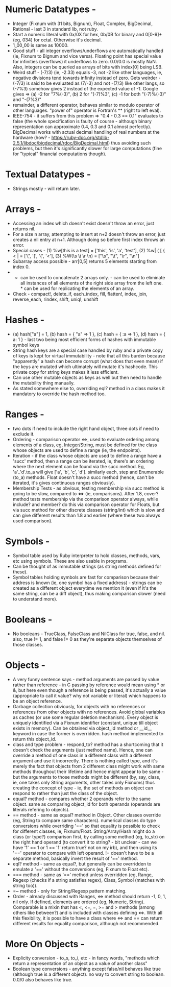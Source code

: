# Numeric Datatypes -
  * Integer (Fixnum with 31 bits, Bignum), Float, Complex, BigDecimal, Rational - last 3 in standard lib, not ruby.
  * Start a numeric literal with 0x/0X for hex, 0b/0B for binary and 0[0-9]+ (eg, 034) for octal. Otherwise it's decimal.
  * 1\_00\_00 is same as 10000.
  * Good stuff - all integer overflows/underflows are automatically handled (ie, Fixnum to Bignum and vice versa). Floating point has special value for infinities (overflows) it underflows to zero. 0.0/0.0 is mostly NaN. Also, integers can be queried as arrays of bits with index[0] being LSB.
  * Weird stuff - (-7/3) (ie, -2.33) equals -3, not -2 like other languages, ie, negative divisions tend towards infinity instead of zero. Gets weirder - (-7/3) is said to be evaluated as (7/-3) and not -(7/3) like other langs, so (-7%3) somehow gives 2 instead of the expected value of -1. Google gives => (a) -2 for "7%(-3)", (b) 2 for "(-7)%3", (c) -1 for both "(-7)%(-3)" and "-(7%3)"
  * remainder, a different operator, behaves similar to modulo operator of other languages. "power of" operator is Fortran's ** (right to left eval).
  * IEEE-754 - it suffers from this problem => "0.4 - 0.3 == 0.1" evaluates to false (the whole specification is faulty of course - although binary representation can approximate 0.4, 0.3 and 0.1 almost perfectly). BigDecimal works with actual decimal handling of real numbers at the hardware (how? - https://ruby-doc.org/stdlib-2.5.1/libdoc/bigdecimal/rdoc/BigDecimal.html) thus avoiding such problems, but then it's significantly slower for large computations (fine for "typical" financial computations though).

# Textual Datatypes -
  * Strings mostly - will return later.

# Arrays -
  * Accessing an index which doesn't exist doesn't throw an error, just returns nil.
  * For a size n array, attempting to insert at n+2 doesn't throw an error, just creates a nil entry at n+1. Although doing so before first index throws an error.
  * Special cases - (1) %w[this is a test] = ['this', 'is', 'a', 'test'], (2) %w| ( [ { < | = ['(', '[', '{', '<'], (3) %W(\s \t \r \n) = ["\s", "\t", "\r", "\n"]
  * Subarray access possible - arr[0,5] returns 5 elements starting from index 0.
  * + can be used to concatenate 2 arrays only. - can be used to eliminate all instances of all elements of the right side array from the left one. * can be used for replicating the elements of an array.
  * Check - compact!, delete\_if, each\_index, fill, flatten!, index, join, reverse\_each, rindex, shift, uniq!, unshift

# Hashes -
  * (a) hash["a"] = 1, (b) hash = { "a" => 1 }, (c) hash = { :a => 1 }, (d) hash = { a: 1 } - last two being most efficient forms of hashes with immutable symbol keys
  * String hash keys are a special case handled by ruby and a private copy of keys is kept for virtual immutability - note that all this burden because "apparently" a hash can become corrupt (what does that even mean) if the keys are mutated which ultimately will mutate it's hashcode. This private copy for string keys makes it less efficient.
  * Can use other mutable objects as keys as well but then need to handle the mutability thing manually.
  * As stated somewhere else to, overriding eql? method in a class makes it mandatory to override the hash method too.

# Ranges -
  * two dots if need to include the right hand object, three dots if need to exclude it.
  * Ordering - comparison operator <=>, used to evaluate ordering among elements of a class, eg, Integer/String, must be defined for the class whose objects are used to define a range (ie, the endpoints).
  * Iteration - if the class whose objects are used to define a range have a 'succ' method, then a range can be iterated, ie, there's an ordering where the next element can be found via the succ method. Eg, 'a'..'d'.to\_a will give ['a', 'b', 'c', 'd']. similarly each, step and Enumerable (to\_a) methods. Float doesn't have a succ method (hence, can't be iterated, it's gives continuous ranges obviously).
  * Membership Tests - as obvious, testing membership via succ method is going to be slow, compared to <=> (ie, comparisons). After 1.8, cover? method tests membership via the comparison operator always, while include? and member? do this via comparison operator for Floats, but via succ method for other discrete classes (string/int) which is slow and can give different results than 1.8 and earlier (where these two always used comparison).

# Symbols -
  * Symbol table used by Ruby interpreter to hold classes, methods, vars, etc using symbols. These are also usable in programs.
  * Can be thought of as immutable strings (as string methods defined for these).
  * Symbol tables holding symbols are fast for comparison because their address is known (ie, one symbol has a fixed address) - strings can be created as a different object everytime we mention it (even if it's the same string, can be a diff object), thus making comparison slower (need to understand more).

# Booleans -
  * No booleans - TrueClass, FalseClass and NilClass for true, false, and nil. also, true != 1, and false != 0 as they're separate objects themselves of those classes.

# Objects -
  * A very funny sentence says - method arguments are passed by value rather than reference - in C passing by reference would mean using * or &, but here even though a reference is being passed, it's actually a value (appropriate to call it value? why not variable or literal) which happens to be an object reference.
  * Garbage collection obviously, for objects with no references or references from other objects with no references. Avoid global variables as caches (or use some regular deletion mechanism). Every object is uniquely identified via a Fixnum identifier (constant, unique till object exists in memory). Can be obtained via object\_id method or \_\_id\_\_ keyword in case the former is overridden. hash method implemented to return this object\_id.
  * class and type problem - respond\_to? method has a shortcoming that it doesn't check the arguments (just method name). Hence, one can override a method of one class in a different class with a different argument and use it incorrectly. There is nothing called type, and it's merely the fact that objects from 2 different class might work with same methods throughout their lifetime and hence might appear to be same - but the arguments to those methods might be different (by, say, class, ie, one takes only String arguments, other takes only Fixnums) thus creating the concept of type - ie, the set of methods an object can respond to rather than just the class of the object.
  * equal? method - compares whether 2 operands refer to the same object. same as comparing object\_id for both operands (operands are literals refering to objects).
  * == method - same as equal? method in Object. Other classes override (eg, String to compare same characters). numerical classes do type conversions while overriding '==' so that equality is possible to check for different classes, ie, Fixnum/Float. String/Array/Hash might do a class (or type?) comparison first, by calling some method (eg, to\_str) on the right hand operand (to convert it to string? - bit unclear - can we have '1' == 1 or 1 == '1' return true? not on my irb), and then using its '==' operator to compare with left operand. != doesn't have to be a separate method, basically invert the result of '==' method.
  * eql? method - same as equal?, but generally can be overridden to emulate a '==' without the conversions (eg, Fixnum to Float etc).
  * === method - same as '==' method unless overridden (eg, Range, Regexp (checks if a string satisfies regex), Class, Symbol (matches with string too)).
  * =~ method - only for String/Regexp pattern matching.
  * Order - already discussed with Ranges, <=> method should return -1, 0, 1, nil only. If defined, elements are ordered (eg, Numeric, String). Comparable is a mixin that has <, <=, =, >= and > methods (among others like between?) and is included with classes defining <=>. With all this flexibility, it is possible to have a class where <=> and == can return different results for equality comparison, although not recommended.

# More On Objects -
  * Explicity conversion - to\_s, to\_i, etc - in fancy words, "methods which return a representation of an object as a value of another class"
  * Boolean type conversions - anything except false/nil behaves like true (although true is a different object). no way to convert string to boolean. 0.0/0 also behaves like true.
